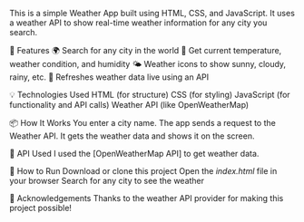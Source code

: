 
This is a simple Weather App built using HTML, CSS, and JavaScript. It uses a weather API to show real-time weather information for any city you search.

🔧 Features
🌍 Search for any city in the world
📡 Get current temperature, weather condition, and humidity
🌤️ Weather icons to show sunny, cloudy, rainy, etc.
🔄 Refreshes weather data live using an API

💡 Technologies Used
HTML (for structure)
CSS (for styling)
JavaScript (for functionality and API calls)
Weather API (like OpenWeatherMap)

📦 How It Works
You enter a city name.
The app sends a request to the Weather API.
It gets the weather data and shows it on the screen.

🔑 API Used
I used the [OpenWeatherMap API] to get weather data.

🚀 How to Run
Download or clone this project
Open the *index.html* file in your browser
Search for any city to see the weather

🙌 Acknowledgements
Thanks to the weather API provider for making this project possible!
